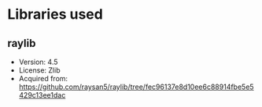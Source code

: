 # Libraries used 

## raylib
- Version: 4.5
- License: Zlib
- Acquired from: https://github.com/raysan5/raylib/tree/fec96137e8d10ee6c88914fbe5e5429c13ee1dac